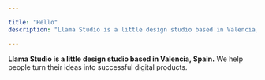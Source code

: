 ```yaml
---

title: "Hello"
description: "Llama Studio is a little design studio based in Valencia, Spain. We specialise in brand strategy, market research and user experience."

---
```


**Llama Studio is a little design studio based in Valencia,&nbsp;Spain.** We help people turn their ideas into successful digital products.